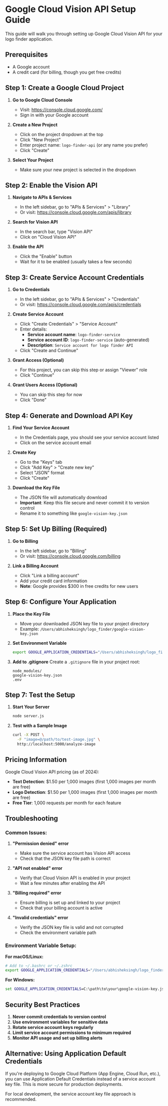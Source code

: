 # Google Cloud Vision API Setup Guide

This guide will walk you through setting up Google Cloud Vision API for your logo finder application.

## Prerequisites

- A Google account
- A credit card (for billing, though you get free credits)

## Step 1: Create a Google Cloud Project

1. **Go to Google Cloud Console**
   - Visit: https://console.cloud.google.com/
   - Sign in with your Google account

2. **Create a New Project**
   - Click on the project dropdown at the top
   - Click "New Project"
   - Enter project name: `logo-finder-api` (or any name you prefer)
   - Click "Create"

3. **Select Your Project**
   - Make sure your new project is selected in the dropdown

## Step 2: Enable the Vision API

1. **Navigate to APIs & Services**
   - In the left sidebar, go to "APIs & Services" > "Library"
   - Or visit: https://console.cloud.google.com/apis/library

2. **Search for Vision API**
   - In the search bar, type "Vision API"
   - Click on "Cloud Vision API"

3. **Enable the API**
   - Click the "Enable" button
   - Wait for it to be enabled (usually takes a few seconds)

## Step 3: Create Service Account Credentials

1. **Go to Credentials**
   - In the left sidebar, go to "APIs & Services" > "Credentials"
   - Or visit: https://console.cloud.google.com/apis/credentials

2. **Create Service Account**
   - Click "Create Credentials" > "Service Account"
   - Enter details:
     - **Service account name**: `logo-finder-service`
     - **Service account ID**: `logo-finder-service` (auto-generated)
     - **Description**: `Service account for logo finder API`
   - Click "Create and Continue"

3. **Grant Access (Optional)**
   - For this project, you can skip this step or assign "Viewer" role
   - Click "Continue"

4. **Grant Users Access (Optional)**
   - You can skip this step for now
   - Click "Done"

## Step 4: Generate and Download API Key

1. **Find Your Service Account**
   - In the Credentials page, you should see your service account listed
   - Click on the service account email

2. **Create Key**
   - Go to the "Keys" tab
   - Click "Add Key" > "Create new key"
   - Select "JSON" format
   - Click "Create"

3. **Download the Key File**
   - The JSON file will automatically download
   - **Important**: Keep this file secure and never commit it to version control
   - Rename it to something like `google-vision-key.json`

## Step 5: Set Up Billing (Required)

1. **Go to Billing**
   - In the left sidebar, go to "Billing"
   - Or visit: https://console.cloud.google.com/billing

2. **Link a Billing Account**
   - Click "Link a billing account"
   - Add your credit card information
   - **Note**: Google provides $300 in free credits for new users

## Step 6: Configure Your Application

1. **Place the Key File**
   - Move your downloaded JSON key file to your project directory
   - Example: `/Users/abhisheksingh/logo_finder/google-vision-key.json`

2. **Set Environment Variable**
   ```bash
   export GOOGLE_APPLICATION_CREDENTIALS="/Users/abhisheksingh/logo_finder/google-vision-key.json"
   ```

3. **Add to .gitignore**
   Create a `.gitignore` file in your project root:
   ```
   node_modules/
   google-vision-key.json
   .env
   ```

## Step 7: Test the Setup

1. **Start Your Server**
   ```bash
   node server.js
   ```

2. **Test with a Sample Image**
   ```bash
   curl -X POST \
     -F "image=@/path/to/test-image.jpg" \
     http://localhost:5000/analyze-image
   ```

## Pricing Information

Google Cloud Vision API pricing (as of 2024):
- **Text Detection**: $1.50 per 1,000 images (first 1,000 images per month are free)
- **Logo Detection**: $1.50 per 1,000 images (first 1,000 images per month are free)
- **Free Tier**: 1,000 requests per month for each feature

## Troubleshooting

### Common Issues:

1. **"Permission denied" error**
   - Make sure the service account has Vision API access
   - Check that the JSON key file path is correct

2. **"API not enabled" error**
   - Verify that Cloud Vision API is enabled in your project
   - Wait a few minutes after enabling the API

3. **"Billing required" error**
   - Ensure billing is set up and linked to your project
   - Check that your billing account is active

4. **"Invalid credentials" error**
   - Verify the JSON key file is valid and not corrupted
   - Check the environment variable path

### Environment Variable Setup:

**For macOS/Linux:**
```bash
# Add to ~/.bashrc or ~/.zshrc
export GOOGLE_APPLICATION_CREDENTIALS="/Users/abhisheksingh/logo_finder/google-vision-key.json"
```

**For Windows:**
```cmd
set GOOGLE_APPLICATION_CREDENTIALS=C:\path\to\your\google-vision-key.json
```

## Security Best Practices

1. **Never commit credentials to version control**
2. **Use environment variables for sensitive data**
3. **Rotate service account keys regularly**
4. **Limit service account permissions to minimum required**
5. **Monitor API usage and set up billing alerts**

## Alternative: Using Application Default Credentials

If you're deploying to Google Cloud Platform (App Engine, Cloud Run, etc.), you can use Application Default Credentials instead of a service account key file. This is more secure for production deployments.

For local development, the service account key file approach is recommended.
